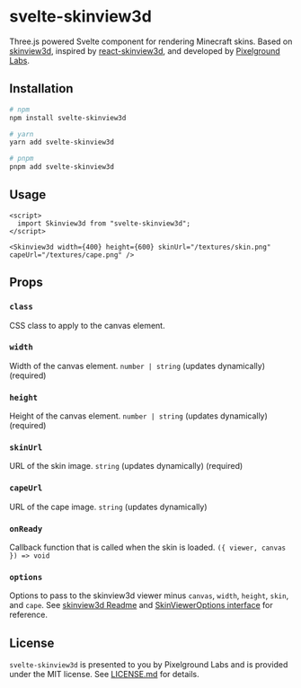 # svelte-skinview3d

Three.js powered Svelte component for rendering Minecraft skins. Based on [skinview3d](https://github.com/bs-community/skinview3d), inspired by [react-skinview3d](https://github.com/Hacksore/react-skinview3d), and developed by [Pixelground Labs](https://github.com/pixelground).

## Installation

```bash
# npm
npm install svelte-skinview3d

# yarn
yarn add svelte-skinview3d

# pnpm
pnpm add svelte-skinview3d
```

## Usage

```svelte
<script>
  import Skinview3d from "svelte-skinview3d";
</script>

<Skinview3d width={400} height={600} skinUrl="/textures/skin.png" capeUrl="/textures/cape.png" />
```

## Props

### `class`

CSS class to apply to the canvas element.

### `width`

Width of the canvas element. `number | string` (updates dynamically) (required)

### `height`

Height of the canvas element. `number | string` (updates dynamically) (required)

### `skinUrl`

URL of the skin image. `string` (updates dynamically) (required)

### `capeUrl`

URL of the cape image. `string` (updates dynamically)

### `onReady`

Callback function that is called when the skin is loaded. `({ viewer, canvas }) => void`

### `options`

Options to pass to the skinview3d viewer minus `canvas`, `width`, `height`, `skin`, and `cape`. See [skinview3d Readme](https://github.com/bs-community/skinview3d#skinview3d) and [SkinViewerOptions interface](https://github.com/bs-community/skinview3d/blob/master/src/viewer.ts#L75-L223) for reference.

## License

`svelte-skinview3d` is presented to you by Pixelground Labs and is provided under the MIT license. See [LICENSE.md](LICENSE.md) for details.
